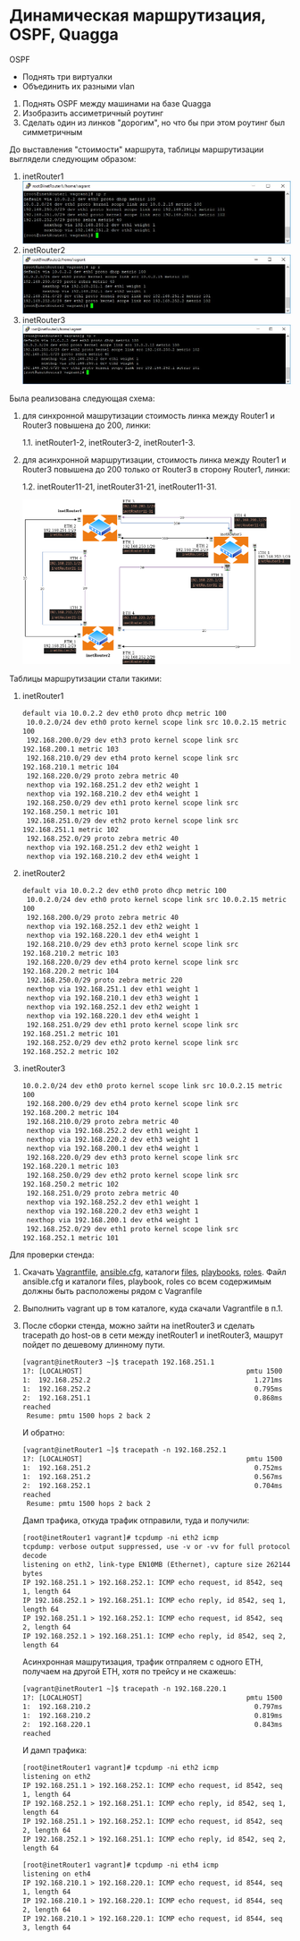 # Динамическая маршрутизация, OSPF, Quagga
OSPF
- Поднять три виртуалки
- Объединить их разными vlan
1. Поднять OSPF между машинами на базе Quagga
2. Изобразить ассиметричный роутинг
3. Сделать один из линков "дорогим", но что бы при этом роутинг был симметричным

До выставления "стоимости" маршрута, таблицы маршрутизации выглядели следующим образом:
1. inetRouter1
    ![inetRouter1](./imgs/inetRouter1.png)
2. inetRouter2
    ![inetRouter1](./imgs/inetRouter2.png)
3. inetRouter3
    ![inetRouter1](./imgs/inetRouter3.png)


Была реализована следующая схема:
1. для синхронной машрутизации стоимость линка между Router1 и Router3 повышена до 200, линки:
    
    1.1. inetRouter1-2, inetRouter3-2, inetRouter1-3.

2. для асинхронной маршрутизации, стоимость линка между Router1 и Router3 повышена до 200 только  от Router3 в сторону Router1, линки:

    1.2. inetRouter11-21, inetRouter31-21, inetRouter11-31.


    ![ospf](./imgs/ospf.png)

Таблицы маршрутизации стали  такими:
1. inetRouter1
   ```
   default via 10.0.2.2 dev eth0 proto dhcp metric 100 
    10.0.2.0/24 dev eth0 proto kernel scope link src 10.0.2.15 metric 100 
    192.168.200.0/29 dev eth3 proto kernel scope link src 192.168.200.1 metric 103 
    192.168.210.0/29 dev eth4 proto kernel scope link src 192.168.210.1 metric 104 
    192.168.220.0/29 proto zebra metric 40 
	nexthop via 192.168.251.2 dev eth2 weight 1 
	nexthop via 192.168.210.2 dev eth4 weight 1 
    192.168.250.0/29 dev eth1 proto kernel scope link src 192.168.250.1 metric 101 
    192.168.251.0/29 dev eth2 proto kernel scope link src 192.168.251.1 metric 102 
    192.168.252.0/29 proto zebra metric 40 
	nexthop via 192.168.251.2 dev eth2 weight 1 
	nexthop via 192.168.210.2 dev eth4 weight 1 
    ```
2. inetRouter2
   ```
   default via 10.0.2.2 dev eth0 proto dhcp metric 100 
    10.0.2.0/24 dev eth0 proto kernel scope link src 10.0.2.15 metric 100 
    192.168.200.0/29 proto zebra metric 40 
	nexthop via 192.168.252.1 dev eth2 weight 1 
	nexthop via 192.168.220.1 dev eth4 weight 1 
    192.168.210.0/29 dev eth3 proto kernel scope link src 192.168.210.2 metric 103 
    192.168.220.0/29 dev eth4 proto kernel scope link src 192.168.220.2 metric 104 
    192.168.250.0/29 proto zebra metric 220 
	nexthop via 192.168.251.1 dev eth1 weight 1 
	nexthop via 192.168.210.1 dev eth3 weight 1 
	nexthop via 192.168.252.1 dev eth2 weight 1 
	nexthop via 192.168.220.1 dev eth4 weight 1 
    192.168.251.0/29 dev eth1 proto kernel scope link src 192.168.251.2 metric 101 
    192.168.252.0/29 dev eth2 proto kernel scope link src 192.168.252.2 metric 102
   ```
3. inetRouter3
   ```
   10.0.2.0/24 dev eth0 proto kernel scope link src 10.0.2.15 metric 100 
    192.168.200.0/29 dev eth4 proto kernel scope link src 192.168.200.2 metric 104 
    192.168.210.0/29 proto zebra metric 40 
	nexthop via 192.168.252.2 dev eth1 weight 1 
	nexthop via 192.168.220.2 dev eth3 weight 1 
	nexthop via 192.168.200.1 dev eth4 weight 1 
    192.168.220.0/29 dev eth3 proto kernel scope link src 192.168.220.1 metric 103 
    192.168.250.0/29 dev eth2 proto kernel scope link src 192.168.250.2 metric 102 
    192.168.251.0/29 proto zebra metric 40 
	nexthop via 192.168.252.2 dev eth1 weight 1 
	nexthop via 192.168.220.2 dev eth3 weight 1 
	nexthop via 192.168.200.1 dev eth4 weight 1 
    192.168.252.0/29 dev eth1 proto kernel scope link src 192.168.252.1 metric 101
   ```

Для проверки стенда:

1. Скачать [Vagrantfile](./Vagrantfile), [ansible.cfg](./ansible.cfg), каталоги [files](./files), [playbooks](./playbooks), [roles](./roles).
Файл ansible.cfg и  каталоги files, playbook, roles со всем содержимым должны быть расположены рядом с Vagranfile
2. Выполнить vagrant up  в том каталоге, куда скачали Vagrantfile в п.1.
3. После сборки стенда, можно зайти на inetRouter3 и сделать tracepath до host-ов в сети между inetRouter1  и inetRouter3, машрут пойдет по  дешевому длинному пути.
    ```
    [vagrant@inetRouter3 ~]$ tracepath 192.168.251.1
    1?: [LOCALHOST]                                         pmtu 1500
    1:  192.168.252.2                                         1.271ms
    1:  192.168.252.2                                         0.795ms
    2:  192.168.251.1                                         0.868ms reached
     Resume: pmtu 1500 hops 2 back 2
    ```

    И обратно:

    ```
    [vagrant@inetRouter1 ~]$ tracepath -n 192.168.252.1
    1?: [LOCALHOST]                                         pmtu 1500
    1:  192.168.251.2                                         0.752ms
    1:  192.168.251.2                                         0.567ms
    2:  192.168.252.1                                         0.704ms reached
     Resume: pmtu 1500 hops 2 back 2
    ```
    Дамп трафика, откуда трафик отправили, туда и получили:

    ```
    [root@inetRouter1 vagrant]# tcpdump -ni eth2 icmp
    tcpdump: verbose output suppressed, use -v or -vv for full protocol decode
    listening on eth2, link-type EN10MB (Ethernet), capture size 262144 bytes
    IP 192.168.251.1 > 192.168.252.1: ICMP echo request, id 8542, seq 1, length 64
    IP 192.168.252.1 > 192.168.251.1: ICMP echo reply, id 8542, seq 1, length 64
    IP 192.168.251.1 > 192.168.252.1: ICMP echo request, id 8542, seq 2, length 64
    IP 192.168.252.1 > 192.168.251.1: ICMP echo reply, id 8542, seq 2, length 64
    ```
    Асинхронная машрутизация, трафик отпраляем с одного ETH, получаем на другой ETH, хотя по трейсу и не скажешь:

    ```
    [vagrant@inetRouter1 ~]$ tracepath -n 192.168.220.1
    1?: [LOCALHOST]                                         pmtu 1500
    1:  192.168.210.2                                         0.797ms 
    1:  192.168.210.2                                         0.819ms 
    2:  192.168.220.1                                         0.843ms reached
    ```
    И дамп трафика:

    ```
    [root@inetRouter1 vagrant]# tcpdump -ni eth2 icmp
    listening on eth2
    IP 192.168.251.1 > 192.168.252.1: ICMP echo request, id 8542, seq 1, length 64
    IP 192.168.252.1 > 192.168.251.1: ICMP echo reply, id 8542, seq 1, length 64
    IP 192.168.251.1 > 192.168.252.1: ICMP echo request, id 8542, seq 2, length 64
    IP 192.168.252.1 > 192.168.251.1: ICMP echo reply, id 8542, seq 2, length 64
    ```
    
    ```  
    [root@inetRouter1 vagrant]# tcpdump -ni eth4 icmp
    listening on eth4
    IP 192.168.210.1 > 192.168.220.1: ICMP echo request, id 8544, seq 1, length 64
    IP 192.168.210.1 > 192.168.220.1: ICMP echo request, id 8544, seq 2, length 64
    IP 192.168.210.1 > 192.168.220.1: ICMP echo request, id 8544, seq 3, length 64
    ```

